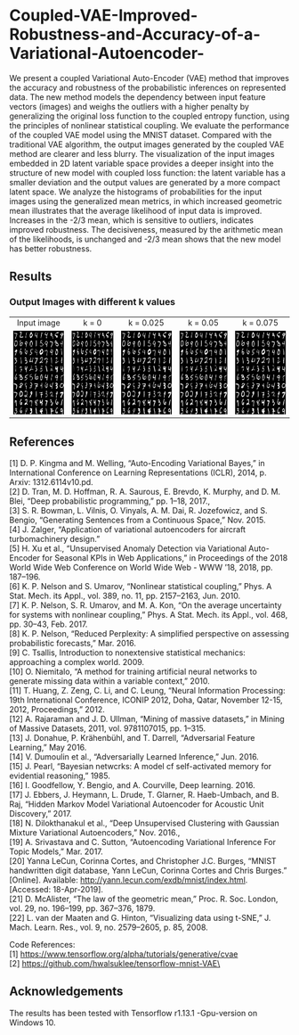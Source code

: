 # Coupled-VAE-Improved-Robustness-and-Accuracy-of-a-Variational-Autoencoder-
We present a coupled Variational Auto-Encoder (VAE) method that improves the accuracy and robustness of the probabilistic inferences on represented data. The new method models the dependency between input feature vectors (images) and weighs the outliers with a higher penalty by generalizing the original loss function to the coupled entropy function, using the principles of nonlinear statistical coupling. We evaluate the performance of the coupled VAE model using the MNIST dataset. Compared with the traditional VAE algorithm, the output images generated by the coupled VAE method are clearer and less blurry. The visualization of the input images embedded in 2D latent variable space provides a deeper insight into the structure of new model with coupled loss function: the latent variable has a smaller deviation and the output values are generated by a more compact latent space. We analyze the histograms of probabilities for the input images using the generalized mean metrics, in which increased geometric mean illustrates that the average likelihood of input data is improved. Increases in the -2/3 mean, which is sensitive to outliers, indicates improved robustness. The decisiveness, measured by the arithmetic mean of the likelihoods, is unchanged and -2/3 mean shows that the new model has better robustness.

## Results
### Output Images with different k values

<table align='center'>
<tr align='center'>
<td> Input image </td>
<td> k = 0 </td>
<td> k = 0.025 </td>
<td> k = 0.05 </td>
<td> k = 0.075 </td>
</tr>
<tr>
<td><img src = 'Results/input images.png' height = '150px'>
<td><img src = 'Results/output images-kappa=0.png' height = '150px'>
<td><img src = 'Results/output images_kappa=0.025.png' height = '150px'>
<td><img src = 'Results/output images_kappa=0.05.png' height = '150px'>
<td><img src = 'Results/output images_kappa=0.1.png' height = '150px'>
</tr>
</table>



## References
[1] D. P. Kingma and M. Welling, “Auto-Encoding Variational Bayes,” in International Conference on Learning Representations (ICLR), 2014, p. Arxiv: 1312.6114v10.pd.<br>
[2]	D. Tran, M. D. Hoffman, R. A. Saurous, E. Brevdo, K. Murphy, and D. M. Blei, “Deep probabilistic programming,” pp. 1–18, 2017.,<br>
[3]	S. R. Bowman, L. Vilnis, O. Vinyals, A. M. Dai, R. Jozefowicz, and S. Bengio, “Generating Sentences from a Continuous Space,” Nov. 2015.<br>
[4]	J. Zalger, “Application of variational autoencoders for aircraft turbomachinery design.”<br>
[5]	H. Xu et al., “Unsupervised Anomaly Detection via Variational Auto-Encoder for Seasonal KPIs in Web Applications,” in Proceedings of the 2018 World Wide Web Conference on World Wide Web  - WWW ’18, 2018, pp. 187–196.<br>
[6]	K. P. Nelson and S. Umarov, “Nonlinear statistical coupling,” Phys. A Stat. Mech. its Appl., vol. 389, no. 11, pp. 2157–2163, Jun. 2010.<br>
[7]	K. P. Nelson, S. R. Umarov, and M. A. Kon, “On the average uncertainty for systems with nonlinear coupling,” Phys. A Stat. Mech. its Appl., vol. 468, pp. 30–43, Feb. 2017.<br>
[8]	K. P. Nelson, “Reduced Perplexity: A simplified perspective on assessing probabilistic forecasts,” Mar. 2016.<br>
[9]	C. Tsallis, Introduction to nonextensive statistical mechanics: approaching a complex world. 2009.<br>
[10]	O. Niemitalo, “A method for training artificial neural networks to generate missing data within a variable context,” 2010. <br>
[11]	T. Huang, Z. Zeng, C. Li, and C. Leung, “Neural Information Processing: 19th International Conference, ICONIP 2012, Doha, Qatar, November 12-15, 2012, Proceedings,” 2012.<br>
[12]	A. Rajaraman and J. D. Ullman, “Mining of massive datasets,” in Mining of Massive Datasets, 2011, vol. 9781107015, pp. 1–315.<br>
[13]	J. Donahue, P. Krähenbühl, and T. Darrell, “Adversarial Feature Learning,” May 2016.<br>
[14]	V. Dumoulin et al., “Adversarially Learned Inference,” Jun. 2016.<br>
[15]	J. Pearl, “Bayesian netwcrks: A model cf self-activated memory for evidential reasoning,” 1985.<br>
[16]	I. Goodfellow, Y. Bengio, and A. Courville, Deep learning. 2016.<br>
[17]	J. Ebbers, J. Heymann, L. Drude, T. Glarner, R. Haeb-Umbach, and B. Raj, “Hidden Markov Model Variational Autoencoder for Acoustic Unit Discovery,” 2017.<br>
[18]	N. Dilokthanakul et al., “Deep Unsupervised Clustering with Gaussian Mixture Variational Autoencoders,” Nov. 2016.,<br>
[19]	A. Srivastava and C. Sutton, “Autoencoding Variational Inference For Topic Models,” Mar. 2017.<br>
[20]	Yanna LeCun, Corinna Cortes, and Christopher J.C. Burges, “MNIST handwritten digit database, Yann LeCun, Corinna Cortes and Chris Burges.” [Online]. Available: http://yann.lecun.com/exdb/mnist/index.html. [Accessed: 18-Apr-2019].<br>
[21]	D. McAlister, “The law of the geometric mean,” Proc. R. Soc. London, vol. 29, no. 196–199, pp. 367–376, 1879.<br>
[22]	L. van der Maaten and G. Hinton, “Visualizing data using t-SNE,” J. Mach. Learn. Res., vol. 9, no. 2579–2605, p. 85, 2008.<br>

Code References:  
[1] https://www.tensorflow.org/alpha/tutorials/generative/cvae<br>
[2] https://github.com/hwalsuklee/tensorflow-mnist-VAE\<br>


## Acknowledgements
The results has been tested with Tensorflow r1.13.1 -Gpu-version on Windows 10.
